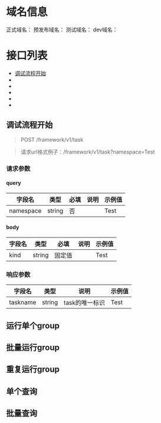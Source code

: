 # 域名信息
正式域名：
预发布域名：
测试域名：
dev域名：
# 接口列表
- [调试流程开始](#begin)
- []()
- []()
- []()
- []()
- []()
## 调试流程开始<a id="begin"/>

> POST /framework/v1/task

> 请求url格式例子：/framework/v1/task?namespace=Test

### 请求参数
#### query

| 字段名       | 类型     | 必填  | 说明  | 示例值  |
| --------- | ------ | --- | --- | ---- |
| namespace | string | 否   |     | Test |
#### body
| 字段名  | 类型     | 必填  | 说明  | 示例值  |
| ---- | ------ | --- | --- | ---- |
| kind | string | 固定值 |     | Test |
### 响应参数
| 字段名      | 类型     | 说明        | 示例值  |
| -------- | ------ | --------- | ---- |
| taskname | string | task的唯一标识 | Test |
## 运行单个group<a id="run_single"/>
## 批量运行group<a id="run_batch"/>
## 重复运行group<a id="rerun"/>
## 单个查询<a id="query_single"/>
## 批量查询<a id="query_batch"/>